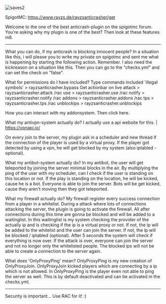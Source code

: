 ![saves2](https://user-images.githubusercontent.com/51991564/114282630-55edc980-9a45-11eb-8fda-a3a921783cbc.png)

SpigotMC: https://www.rayzs.de/rayzsanticrasher/get

Welcome to the one of the best anticrash-plugin on the spigotmc forum.
You're asking why my plugin is one of the best?
Then look at these features m8.

-------------------------------------------------------------------------------------

What you can do, if my anticrash is blocking innocent people?
In a situation like this, i will please you to write my private on spigotmc and sent me what is happening by starting the following action. Remember. I also need the kickreason on a situation like this. Then you can go to the "checks.yml" and can set the check on "false".

What for permissions do I have included?
Type commands included 'illegal symbols' > rayzsanticrasher.bypass
 Get actionbar on live attack > rayzsanticrasher.attack
 /rac use > rayzsanticrasher.use
 /rac notify > rayzsanticrasher.notify
 /rac addons > rayzsanticrasher.addons
 /rac tps > rayzsanticrasher.tps
/rac unblockips > rayzsanticrasher.unblockips

How you can interact with my addonsystem.
Then click here.

What my antivpn-system actually do?
I actually use a api website for this. | https://vpnapi.io/

On every join to the server, my plugin ask in a scheduler and new thread if the connection of the player is used by a virtual proxy. If the player got detected by using a vpn, he will get blocked by my system (also iptabled - optional).

What my antibot-system actually do?
In my antibot, the user will get teleported by joining the server minimal blocks in the air. By multiplying the ping of the user with my scheduler, can I check if the user is standing on this location or not. If the play is standing on the location, he will be kicked, cause he is a bot. Everyone is able to join the server. Bots will be get kicked, cause they aren't moving then they got teleported.

What my firewall actually do?
My firewall register every success connection from a player in a whitelist. During a attack where lots of connections attacking the server, the plugin is going to activate the firewall. All after connections during this time are gonna be blocked and will be added to a waitinglist. In this waitinglist is my system checking the provider of the actually ip and is checking if the ip is a virtual proxy or not. If not, the ip will be added to the whitelist and the user can join the server. If not, the ip will be blocked / iptabled (optional).
 After 5 seconds the system will check if everything is now over. If the attack is over, everyone can join the server and not no longer only the whitelisted people. The blocked ips will not be able to create a connection to the server again.

What does 'OnlyProxyPing' mean?
OnlyProxyPing is my new creation of OnlyProxyJoin. OnlyProxyJoin kicked players which are connecting by a ip which is not allowed. In OnlyProxyPing is the player even not able to ping the server as well.
 This is by default deactivated and can be activated in the checks.yml.

-------------------------------------------------------------------------------------
Security is important... Use RAC for it! :)

